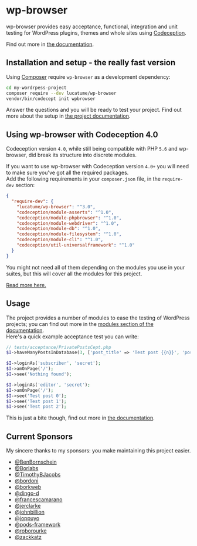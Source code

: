 # wp-browser

wp-browser provides easy acceptance, functional, integration and unit testing for WordPress plugins, themes and
whole sites using [Codeception](http://codeception.com/ "Codeception - BDD-style PHP testing.").

Find out more in [the documentation](https://wpbrowser.wptestkit.dev).

## Installation and setup - the really fast version

Using [Composer](https://getcomposer.org/) require `wp-browser` as a development dependency:

```bash
cd my-wordrpess-project
composer require --dev lucatume/wp-browser
vendor/bin/codecept init wpbrowser
```

Answer the questions and you will be ready to test your project. Find out more about the setup in [the project 
documentation][1].

## Using wp-browser with Codeception 4.0

Codeception version `4.0`, while still being compatible with PHP `5.6` and wp-browser, did break its structure into discrete modules.  

If you want to use wp-browser with Codeception version `4.0+` you will need to make sure you've got all the required packages.  
Add the following requirements in your `composer.json` file, in the `require-dev` section:

```json
{
  "require-dev": {
    "lucatume/wp-browser": "^3.0",
    "codeception/module-asserts": "^1.0",
    "codeception/module-phpbrowser": "^1.0",
    "codeception/module-webdriver": "^1.0",
    "codeception/module-db": "^1.0",
    "codeception/module-filesystem": "^1.0",
    "codeception/module-cli": "^1.0",
    "codeception/util-universalframework": "^1.0"
  }
}
```

You might not need all of them depending on the modules you use in your suites, but this will cover all the modules for this project. 

[Read more here.][2]

## Usage
The project provides a number of modules to ease the testing of WordPress projects; you can find out more in the 
[modules section of the documentation][3].  
Here's a quick example acceptance test you can write:

```php
// tests/acceptance/PrivatePostsCept.php
$I->haveManyPostsInDatabase(3, ['post_title' => 'Test post {{n}}', 'post_status' => 'private']);

$I->loginAs('subscriber', 'secret');
$I->amOnPage('/');
$I->see('Nothing found');

$I->loginAs('editor', 'secret');
$I->amOnPage('/');
$I->see('Test post 0');
$I->see('Test post 1');
$I->see('Test post 2');
``` 

This is just a bite though, find out more in [the documentation][1].

## Current Sponsors

My sincere thanks to my sponsors: you make maintaining this project easier.

* [@BenBornschein](https://github.com/BenBornschein)
* [@Borlabs](https://github.com/Borlabs)
* [@TimothyBJacobs](https://github.com/TimothyBJacobs)
* [@bordoni](https://github.com/bordoni)
* [@borkweb](https://github.com/borkweb)
* [@dingo-d](https://github.com/dingo)
* [@francescamarano](https://github.com/francescamarano)
* [@jerclarke](https://github.com/jerclarke)
* [@johnbillion](https://github.com/johnbillion)
* [@joppuyo](https://github.com/joppuyo)
* [@pods-framework](https://github.com/pods)
* [@roborourke](https://github.com/roborourke)
* [@zackkatz](https://github.com/zackkatz)

[1]: https://wpbrowser.wptestkit.dev/
[2]: https://wpbrowser.wptestkit.dev/levels-of-testing
[3]: https://wpbrowser.wptestkit.dev/modules
